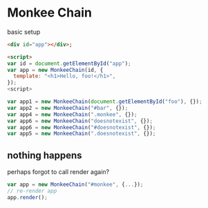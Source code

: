 # Monkee Chain

basic setup

```html
<div id="app"></div>;

<script>
var id = document.getElementById("app");
var app = new MonkeeChain(id, {
  template: "<h1>Hello, foo!</h1>",
});
<script>
```

```js
var app1 = new MonkeeChain(document.getElementById("foo"), {});
var app2 = new MonkeeChain("#bar", {});
var app4 = new MonkeeChain(".monkee", {});
var app6 = new MonkeeChain("doesnotexist", {});
var app6 = new MonkeeChain("#doesnotexist", {});
var app5 = new MonkeeChain(".doesnotexist", {});
```

## nothing happens

perhaps forgot to call render again?

```js
var app = new MonkeeChain("#monkee", {...});
// re-render app
app.render();
```
